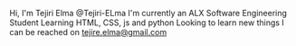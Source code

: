 Hi, I'm Tejiri Elma @Tejiri-ELma
I'm currently an ALX Software Engineering Student
Learning HTML, CSS, js and python
Looking to learn new things
I can be reached on tejire.elma@gmail.com

